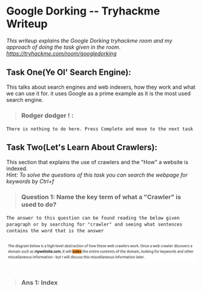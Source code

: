 # Google Dorking -- Tryhackme Writeup
*This writeup explains the Google Dorking tryhackme room and my approach of doing the task given in the room. https://tryhackme.com/room/googledorking*

## Task One(Ye Ol' Search Engine):
This talks about search engines and web indexers, how they work and what we can use it for. it uses Google as a prime example as it is the most used search engine.<br>
>### Rodger dodger ! :
`There is nothing to do here. Press Complete and move to the next task`

## Task Two(Let's Learn About Crawlers):
This section that explains the use of crawlers and the "How" a website is indexed.<br>
*Hint: To solve the questions of this task you can search the webpage for keywords by Ctrl+f*
>### Question 1: Name the key term of what a "Crawler" is used to do?
`The answer to this question can be found reading the below given paragraph or by searching for "crawler" and seeing what sentences contains the word that is the answer`<br><br>
![](images/T2%20Q1.png)<br><br>
> ### Ans 1: Index
